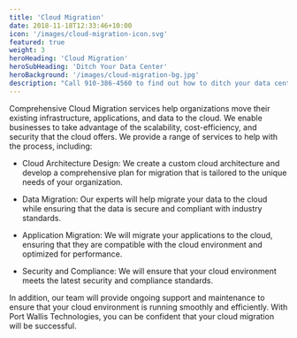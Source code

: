 ```yaml
---
title: 'Cloud Migration'
date: 2018-11-18T12:33:46+10:00
icon: '/images/cloud-migration-icon.svg'
featured: true
weight: 3
heroHeading: 'Cloud Migration'
heroSubHeading: 'Ditch Your Data Center'
heroBackground: '/images/cloud-migration-bg.jpg'
description: "Call 910-386-4560 to find out how to ditch your data center"
---
```


Comprehensive Cloud Migration services help organizations move their existing infrastructure, applications, and data to the cloud. We enable businesses to take advantage of the scalability, cost-efficiency, and security that the cloud offers. We provide a range of services to help with the process, including:

- Cloud Architecture Design: We create a custom cloud architecture and develop a comprehensive plan for migration that is tailored to the unique needs of your organization.

- Data Migration: Our experts will help migrate your data to the cloud while ensuring that the data is secure and compliant with industry standards.

- Application Migration: We will migrate your applications to the cloud, ensuring that they are compatible with the cloud environment and optimized for performance.

- Security and Compliance: We will ensure that your cloud environment meets the latest security and compliance standards.

In addition, our team will provide ongoing support and maintenance to ensure that your cloud environment is running smoothly and efficiently. With Port Wallis Technologies, you can be confident that your cloud migration will be successful.
